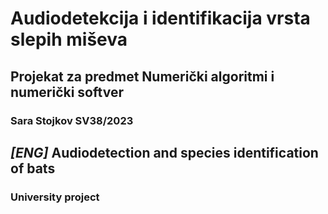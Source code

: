 # Audiodetekcija i identifikacija vrsta slepih miševa 
## Projekat za predmet Numerički algoritmi i numerički softver
### Sara Stojkov SV38/2023



## ***[ENG]*** Audiodetection and species identification of bats
### University project


